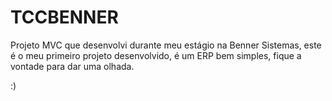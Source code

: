 # TCCBENNER

  Projeto MVC que desenvolvi durante meu estágio na Benner Sistemas,
este é o meu primeiro projeto desenvolvido,
é um ERP bem simples, fique a vontade para dar uma olhada. 

:)
